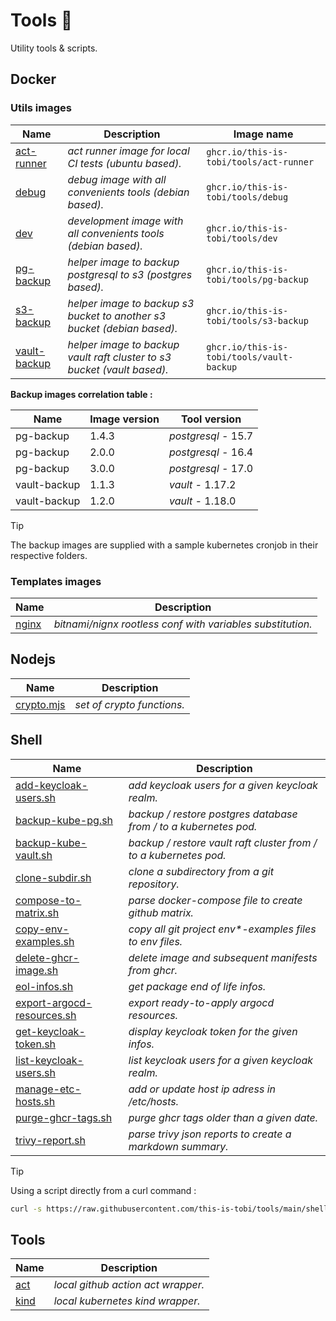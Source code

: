 # Tools :wrench:

Utility tools & scripts.

## Docker

### Utils images

| Name                                             | Description                                                             | Image name                                |
| ------------------------------------------------ | ----------------------------------------------------------------------- | ----------------------------------------- |
| [act-runner](./docker/act-runner/Dockerfile)     | *act runner image for local CI tests (ubuntu based).*                   | `ghcr.io/this-is-tobi/tools/act-runner`   |
| [debug](./docker/debug/Dockerfile)               | *debug image with all convenients tools (debian based).*                | `ghcr.io/this-is-tobi/tools/debug`        |
| [dev](./docker/dev/Dockerfile)                   | *development image with all convenients tools (debian based).*          | `ghcr.io/this-is-tobi/tools/dev`          |
| [pg-backup](./docker/pg-backup/Dockerfile)       | *helper image to backup postgresql to s3 (postgres based).*             | `ghcr.io/this-is-tobi/tools/pg-backup`    |
| [s3-backup](./docker/s3-backup/Dockerfile)       | *helper image to backup s3 bucket to another s3 bucket (debian based).* | `ghcr.io/this-is-tobi/tools/s3-backup`    |
| [vault-backup](./docker/vault-backup/Dockerfile) | *helper image to backup vault raft cluster to s3 bucket (vault based).* | `ghcr.io/this-is-tobi/tools/vault-backup` |

__Backup images correlation table :__

| Name         | Image version | Tool version        |
| ------------ | ------------- | ------------------- |
| pg-backup    | 1.4.3         | *postgresql -* 15.7 |
| pg-backup    | 2.0.0         | *postgresql -* 16.4 |
| pg-backup    | 3.0.0         | *postgresql -* 17.0 |
| vault-backup | 1.1.3         | *vault -* 1.17.2    |
| vault-backup | 1.2.0         | *vault -* 1.18.0    |

> [!TIP]
> The backup images are supplied with a sample kubernetes cronjob in their respective folders.

### Templates images

| Name                               | Description                                                |
| ---------------------------------- | ---------------------------------------------------------- |
| [nginx](./docker/nginx/Dockerfile) | *bitnami/nignx rootless conf with variables substitution.* |

## Nodejs

| Name                            | Description                |
| ------------------------------- | -------------------------- |
| [crypto.mjs](./node/crypto.mjs) | *set of crypto functions.* |

## Shell

| Name                                                             | Description                                                       |
| ---------------------------------------------------------------- | ----------------------------------------------------------------- |
| [add-keycloak-users.sh](./shell/add-keycloak-users.sh)           | *add keycloak users for a given keycloak realm.*                  |
| [backup-kube-pg.sh](./shell/backup-kube-pg.sh)                   | *backup / restore postgres database from / to a kubernetes pod.*  |
| [backup-kube-vault.sh](./shell/backup-kube-vault.sh)             | *backup / restore vault raft cluster from / to a kubernetes pod.* |
| [clone-subdir.sh](./shell/clone-subdir.sh)                       | *clone a subdirectory from a git repository.*                     |
| [compose-to-matrix.sh](./shell/compose-to-matrix.sh)             | *parse docker-compose file to create github matrix.*              |
| [copy-env-examples.sh](./shell/copy-env-examples.sh)             | *copy all git project env\*-examples files to env files.*         |
| [delete-ghcr-image.sh](./shell/delete-ghcr-image.sh)             | *delete image and subsequent manifests from ghcr.*                |
| [eol-infos.sh](./shell/eol-infos.sh)                             | *get package end of life infos.*                                  |
| [export-argocd-resources.sh](./shell/export-argocd-resources.sh) | *export ready-to-apply argocd resources.*                         |
| [get-keycloak-token.sh](./shell/get-keycloak-token.sh)           | *display keycloak token for the given infos.*                     |
| [list-keycloak-users.sh](./shell/list-keycloak-users.sh)         | *list keycloak users for a given keycloak realm.*                 |
| [manage-etc-hosts.sh](./shell/manage-etc-hosts.sh)               | *add or update host ip adress in /etc/hosts.*                     |
| [purge-ghcr-tags.sh](./shell/purge-ghcr-tags.sh)                 | *purge ghcr tags older than a given date.*                        |
| [trivy-report.sh](./shell/trivy-report.sh)                       | *parse trivy json reports to create a markdown summary.*          |

> [!TIP]
> Using a script directly from a curl command :
> ```sh
> curl -s https://raw.githubusercontent.com/this-is-tobi/tools/main/shell/<script_name> | bash -s -- -h
> ```

## Tools

| Name                     | Description                        |
| ------------------------ | ---------------------------------- |
| [act](./act/README.md)   | *local github action act wrapper.* |
| [kind](./kind/README.md) | *local kubernetes kind wrapper.*   |
